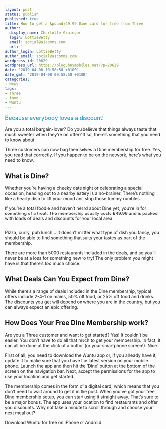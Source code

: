 ```yaml
---
layout: post
status: publish
published: true
title: How to get a &pound;49.99 Dine card for free from Three
author:
  display_name: Charlotte Grainger
  login: LottieBetty
  email: social@a1comms.com
  url: ''
author_login: LottieBetty
author_email: social@a1comms.com
wordpress_id: 20629
wordpress_url: https://blog.buymobiles.net/?p=20629
date: '2019-04-08 10:58:58 +0100'
date_gmt: '2019-04-08 09:58:58 +0100'
categories:
- News
tags:
- Three
- food
- Wuntu
---
```

<p><!-- wp:paragraph --></p>
<p><span class="postStandFirst" style="color: #0896d5; line-height: 26px; font-size: 18px;">Because everybody loves a discount!</span></p>
<p><!-- /wp:paragraph --></p>
<p><!-- wp:paragraph --></p>
<p>Are you a total bargain-lover? Do you believe that things always taste that much sweeter when they&rsquo;re on offer? If so, there&rsquo;s something that you need to know about.</p>
<p><!-- /wp:paragraph --></p>
<p><!-- wp:paragraph --></p>
<p>Three customers can now bag themselves a Dine membership for free. Yes, you read that correctly. If you happen to be on the network, here&rsquo;s what you need to know.</p>
<p><!-- /wp:paragraph --></p>
<p><!-- wp:heading --></p>
<h2>What is Dine?</h2>
<p><!-- /wp:heading --></p>
<p><!-- wp:paragraph --></p>
<p>Whether you&rsquo;re having a cheeky date night or celebrating a special occasion, heading out to a nearby eatery is a no-brainer. There&rsquo;s nothing like a hearty dish to lift your mood and stop those tummy rumbles.</p>
<p><!-- /wp:paragraph --></p>
<p><!-- wp:paragraph --></p>
<p>If you&rsquo;re a total foodie and haven&rsquo;t heard about Dine yet, you&rsquo;re in for something of a treat. The membership usually costs &pound;49.99 and is packed with loads of deals and discounts for your local area.</p>
<p><!-- /wp:paragraph --></p>
<p><!-- wp:image {"id":20633} --></p>
<figure class="wp-block-image"><img src="https://storage.googleapis.com/a1comms-blog-buymobiles/1/2019/04/dine-club-app-android.jpg" alt="" class="wp-image-20633"/></figure>
<p><!-- /wp:image --></p>
<p><!-- wp:paragraph --></p>
<p>Pizza, curry, pub lunch&hellip; It doesn&rsquo;t matter what type of dish you fancy, you should be able to find something that suits your tastes as part of the membership.</p>
<p><!-- /wp:paragraph --></p>
<p><!-- wp:paragraph --></p>
<p>There are more than 5000 restaurants included in the deals, and so you&rsquo;ll never be at a loss for something new to try! The only problem you might have is that there&rsquo;s <em>too </em>much choice.</p>
<p><!-- /wp:paragraph --></p>
<p><!-- wp:heading --></p>
<h2>What Deals Can You Expect from Dine?</h2>
<p><!-- /wp:heading --></p>
<p><!-- wp:paragraph --></p>
<p>While there&rsquo;s a range of deals included in the Dine membership, typical offers include 2-4-1 on mains, 50% off food, or 25% off food and drinks. The discounts you get will depend on where you are in the country, but you can always expect an epic offering.</p>
<p><!-- /wp:paragraph --></p>
<p><!-- wp:heading --></p>
<h2>How Does Your Free Dine Membership work?</h2>
<p><!-- /wp:heading --></p>
<p><!-- wp:paragraph --></p>
<p>Are you a Three customer and want to get started? Yas! It couldn&rsquo;t be easier. You don&rsquo;t have to do all that much to get your membership. In fact, it can all be done at the click of a button (or your smartphone screen!). Nice.</p>
<p><!-- /wp:paragraph --></p>
<p><!-- wp:paragraph --></p>
<p>First of all, you need to download the Wuntu app or, if you already have it, update it to make sure that you have the latest version on your mobile phone. Launch the app and then hit the &lsquo;Dine&rsquo; button at the bottom of the screen on the navigation bar. Next, accept the permissions for the app to use your location and get started.</p>
<p><!-- /wp:paragraph --></p>
<p><!-- wp:paragraph --></p>
<p>The membership comes in the form of a digital card, which means that you don&rsquo;t need to wait around to get it in the post. When you&rsquo;ve got your free Dine membership setup, you can start using it straight away. That&rsquo;s sure to be a major bonus. The app uses your location to find restaurants and offer you discounts. Why not take a minute to scroll through and choose your next meal out?</p>
<p><!-- /wp:paragraph --></p>
<p><!-- wp:paragraph --></p>
<p>Download Wuntu for free on iPhone or Android.</p>
<p><!-- /wp:paragraph --></p>
<p><!-- wp:image {"id":20636,"linkDestination":"custom"} --></p>
<figure class="wp-block-image"><a href="https://www.buymobiles.net/three" target="_blank" rel="noreferrer noopener"><img src="https://storage.googleapis.com/a1comms-blog-buymobiles/1/2019/04/three-deals-blog.jpg" alt="" class="wp-image-20636"/></a></figure>
<p><!-- /wp:image --></p>
